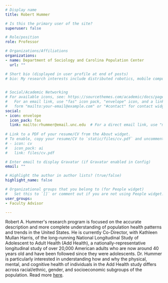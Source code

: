 ```yaml
---
# Display name
title: Robert Hummer

# Is this the primary user of the site?
superuser: false

# Role/position
role: Professor

# Organizations/Affiliations
organizations:
- name: Department of Sociology and Carolina Population Center
  url: ""

# Short bio (displayed in user profile at end of posts)
# bio: My research interests include distributed robotics, mobile computing and programmable matter.

    
# Social/Academic Networking
# For available icons, see: https://sourcethemes.com/academic/docs/page-builder/#icons
#   For an email link, use "fas" icon pack, "envelope" icon, and a link in the
#   form "mailto:your-email@example.com" or "#contact" for contact widget.
social:
- icon: envelope
  icon_pack: fas
  link: mailto:rhummer@email.unc.edu  # For a direct email link, use "mailto:test@example.org".
  
# Link to a PDF of your resume/CV from the About widget.
# To enable, copy your resume/CV to `static/files/cv.pdf` and uncomment the lines below.
# - icon: cv
#   icon_pack: ai
#   link: files/cv.pdf

# Enter email to display Gravatar (if Gravatar enabled in Config)
email: ""

# Highlight the author in author lists? (true/false)
highlight_name: false

# Organizational groups that you belong to (for People widget)
#   Set this to `[]` or comment out if you are not using People widget.
user_groups:
- Faculty Advisor

---
```


Robert A. Hummer's research program is focused on the accurate description and more complete understanding of population health patterns and trends in the United States. He is currently Co-Director, with Kathleen Mullan Harris, of the long-running National Longitudinal Study of Adolescent to Adult Health (Add Health), a nationally-representative longitudinal study of over 20,000 American adults who are now around 40 years old and have been followed since they were adolescents. Dr. Hummer is particularly interested in understanding how and why the physical, mental, and cognitive health of individuals in the Add Health study differs across racial/ethnic, gender, and socioeconomic subgroups of the population. Read more [here](https://www.cpc.unc.edu/people/fellows/robert-hummer/). 


